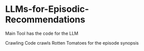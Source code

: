 # LLMs-for-Episodic-Recommendations

Main Tool has the code for the LLM

Crawling Code crawls Rotten Tomatoes for the episode synopsis
